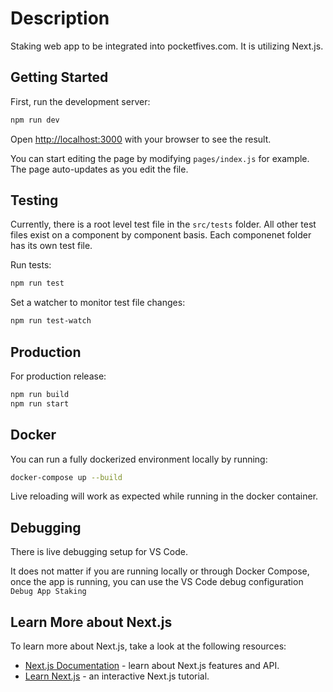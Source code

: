 # Description

Staking web app to be integrated into pocketfives.com. It is utilizing Next.js.

## Getting Started

First, run the development server:

```bash
npm run dev
```

Open [http://localhost:3000](http://localhost:3000) with your browser to see the result.

You can start editing the page by modifying `pages/index.js` for example. The page auto-updates as you edit the file.

## Testing

Currently, there is a root level test file in the `src/tests` folder.
All other test files exist on a component by component basis. Each
componenet folder has its own test file.

Run tests:

```bash
npm run test
```

Set a watcher to monitor test file changes:

```bash
npm run test-watch
```

## Production

For production release:

```bash
npm run build
npm run start
```

## Docker

You can run a fully dockerized environment locally by running:

```bash
docker-compose up --build
```

Live reloading will work as expected while running in the docker container.

## Debugging

There is live debugging setup for VS Code.

It does not matter if you are running locally or through Docker Compose, once the app is running, you can use the VS Code debug configuration `Debug App Staking`

## Learn More about Next.js

To learn more about Next.js, take a look at the following resources:

- [Next.js Documentation](https://nextjs.org/docs) - learn about Next.js features and API.
- [Learn Next.js](https://nextjs.org/learn) - an interactive Next.js tutorial.
